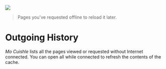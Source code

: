 ![](../images/welcome-outgoing.png)
> Pages you've requested offline to reload it later.

# Outgoing History

*Mo Cuishle* lists all the pages viewed or requested without Internet connected. 
You can open all while connected to refresh the contents of the cache.
<!--more-->

